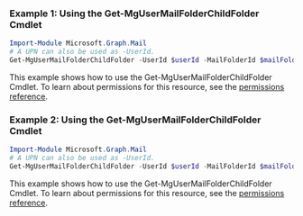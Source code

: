 ### Example 1: Using the Get-MgUserMailFolderChildFolder Cmdlet
```powershell
Import-Module Microsoft.Graph.Mail
# A UPN can also be used as -UserId.
Get-MgUserMailFolderChildFolder -UserId $userId -MailFolderId $mailFolderId
```
This example shows how to use the Get-MgUserMailFolderChildFolder Cmdlet.
To learn about permissions for this resource, see the [permissions reference](/graph/permissions-reference).
### Example 2: Using the Get-MgUserMailFolderChildFolder Cmdlet
```powershell
Import-Module Microsoft.Graph.Mail
# A UPN can also be used as -UserId.
Get-MgUserMailFolderChildFolder -UserId $userId -MailFolderId $mailFolderId
```
This example shows how to use the Get-MgUserMailFolderChildFolder Cmdlet.
To learn about permissions for this resource, see the [permissions reference](/graph/permissions-reference).
